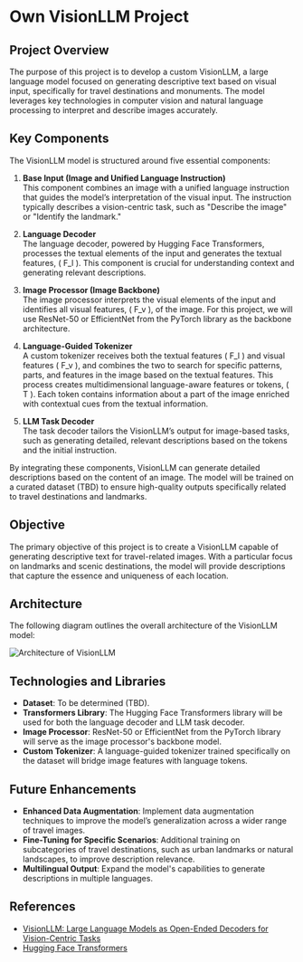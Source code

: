 # Own VisionLLM Project

## Project Overview

The purpose of this project is to develop a custom VisionLLM, a large language model focused on generating descriptive text based on visual input, specifically for travel destinations and monuments. The model leverages key technologies in computer vision and natural language processing to interpret and describe images accurately.

## Key Components

The VisionLLM model is structured around five essential components:

1. **Base Input (Image and Unified Language Instruction)**  
   This component combines an image with a unified language instruction that guides the model’s interpretation of the visual input. The instruction typically describes a vision-centric task, such as "Describe the image" or "Identify the landmark."

2. **Language Decoder**  
   The language decoder, powered by Hugging Face Transformers, processes the textual elements of the input and generates the textual features, \( F_l \). This component is crucial for understanding context and generating relevant descriptions.

3. **Image Processor (Image Backbone)**  
   The image processor interprets the visual elements of the input and identifies all visual features, \( F_v \), of the image. For this project, we will use ResNet-50 or EfficientNet from the PyTorch library as the backbone architecture.

4. **Language-Guided Tokenizer**  
   A custom tokenizer receives both the textual features \( F_l \) and visual features \( F_v \), and combines the two to search for specific patterns, parts, and features in the image based on the textual features. This process creates multidimensional language-aware features or tokens, \( T \). Each token contains information about a part of the image enriched with contextual cues from the textual information.

5. **LLM Task Decoder**  
   The task decoder tailors the VisionLLM’s output for image-based tasks, such as generating detailed, relevant descriptions based on the tokens and the initial instruction.

By integrating these components, VisionLLM can generate detailed descriptions based on the content of an image. The model will be trained on a curated dataset (TBD) to ensure high-quality outputs specifically related to travel destinations and landmarks.

## Objective

The primary objective of this project is to create a VisionLLM capable of generating descriptive text for travel-related images. With a particular focus on landmarks and scenic destinations, the model will provide descriptions that capture the essence and uniqueness of each location.

## Architecture

The following diagram outlines the overall architecture of the VisionLLM model:

![Architecture of VisionLLM](https://miro.medium.com/v2/resize:fit:1400/1*ks_dlhAYyXg-LwevejfVEw.png)

## Technologies and Libraries

- **Dataset**: To be determined (TBD).
- **Transformers Library**: The Hugging Face Transformers library will be used for both the language decoder and LLM task decoder.
- **Image Processor**: ResNet-50 or EfficientNet from the PyTorch library will serve as the image processor's backbone model.
- **Custom Tokenizer**: A language-guided tokenizer trained specifically on the dataset will bridge image features with language tokens.

## Future Enhancements

- **Enhanced Data Augmentation**: Implement data augmentation techniques to improve the model’s generalization across a wider range of travel images.
- **Fine-Tuning for Specific Scenarios**: Additional training on subcategories of travel destinations, such as urban landmarks or natural landscapes, to improve description relevance.
- **Multilingual Output**: Expand the model's capabilities to generate descriptions in multiple languages.

## References

- [VisionLLM: Large Language Models as Open-Ended Decoders for Vision-Centric Tasks](https://arxiv.org/abs/2305.11175)
- [Hugging Face Transformers](https://huggingface.co/transformers/)

